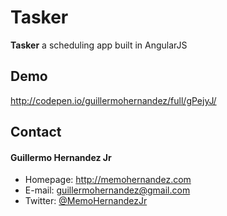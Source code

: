 Tasker
======
**Tasker** a scheduling app built in AngularJS

## Demo
http://codepen.io/guillermohernandez/full/gPejyJ/

## Contact
#### Guillermo Hernandez Jr
* Homepage: http://memohernandez.com
* E-mail: guillermohernandez@gmail.com
* Twitter: [@MemoHernandezJr](https://twitter.com/MemoHernandezJr "MemoHernandezJr on Twitter")
